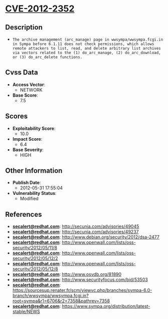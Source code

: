 
# [CVE-2012-2352](http://secunia.com/advisories/49045)

## Description

- `The archive management (arc_manage) page in wwsympa/wwsympa.fcgi.in in Sympa before 6.1.11 does not check permissions, which allows remote attackers to list, read, and delete arbitrary list archives via vectors related to the (1) do_arc_manage, (2) do_arc_download, or (3) do_arc_delete functions.`

## Cvss Data

- **Access Vector**:
  - NETWORK
- **Base Score**:
  - 7.5

## Scores

- **Exploitability Score**:
  - 10.0
- **Impact Score**:
  - 6.4
- **Base Severity**:
  - HIGH

## Other Information

- **Publish Date**:
  - 2012-05-31 17:55:04
- **Vulnerability Status**:
  - Modified

## References

- **secalert@redhat.com**: http://secunia.com/advisories/49045
- **secalert@redhat.com**: http://secunia.com/advisories/49237
- **secalert@redhat.com**: http://www.debian.org/security/2012/dsa-2477
- **secalert@redhat.com**: http://www.openwall.com/lists/oss-security/2012/05/11/8
- **secalert@redhat.com**: http://www.openwall.com/lists/oss-security/2012/05/12/2
- **secalert@redhat.com**: http://www.openwall.com/lists/oss-security/2012/05/12/8
- **secalert@redhat.com**: http://www.osvdb.org/81890
- **secalert@redhat.com**: http://www.securityfocus.com/bid/53503
- **secalert@redhat.com**: https://sourcesup.renater.fr/scm/viewvc.php/branches/sympa-6.0-branch/wwsympa/wwsympa.fcgi.in?root=sympa&r1=6706&r2=7358&pathrev=7358
- **secalert@redhat.com**: https://www.sympa.org/distribution/latest-stable/NEWS
